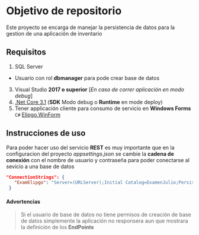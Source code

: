 # Objetivo de repositorio
Este proyecto se encarga de manejar la persistencia de datos para la gestion de una aplicación de inventario

## Requisitos
1. SQL Server
  * Usuario con rol **dbmanager** para pode crear base de datos
3. Visual Studio **2017 o superior** [_En caso de correr aplicación en modo debug_]
4. [.Net Core 3.1](https://dotnet.microsoft.com/download/dotnet/3.1) (**SDK** Modo debug o **Runtime** en mode deploy)
5. Tener applicación cliente para consumo de servicio en **Windows Forms** `C#` [Elipgo.WinForm](https://github.com/campus-press/Elipgo.WinForm/tree/v1.0) 

## Instrucciones de uso
Para poder hacer uso del servicio **REST** es muy importante que en la configuracion del proyecto _appsettings.json_ se cambie la **cadena de conexión** con el nombre de usuario y contraseña para poder conectarse al sevicio a una base de datos
 ```json
 "ConnectionStrings": {
    "ExamElipgo": "Server=(URLServer);Initial Catalog=ExamenJulio;Persist Security Info=False;User ID=(usuario);Password=(contraseña)"
  }
 ```
#### Advertencias
>Si el usuario de base de datos no tiene permisos de creación de base de datos simplemente la aplicación no responsera aun que mostrara la definición de los **EndPoints**
